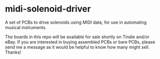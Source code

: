 # midi-solenoid-driver
A set of PCBs to drive solenoids using MIDI data, for use in automating musical instruments.

The boards in this repo will be available for sale shortly on Tindie and/or eBay. If you are interested in buying assembled PCBs or bare PCBs, please send me a message as it would be helpful to know how many might sell. Thanks!
